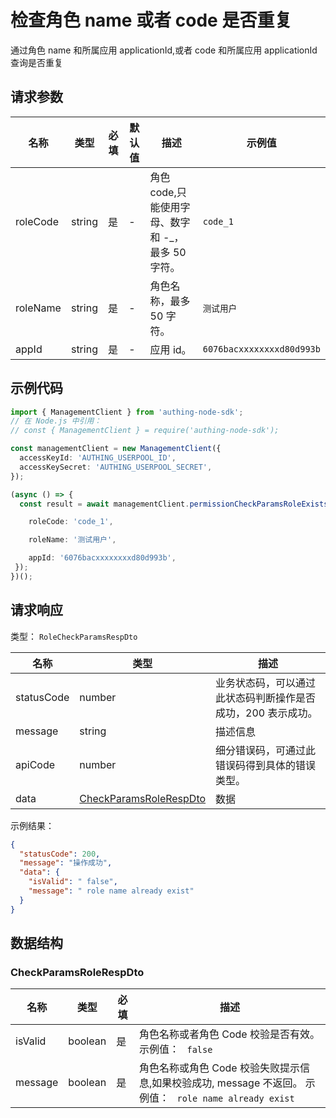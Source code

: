 # 检查角色 name 或者 code 是否重复

<!--
  警告⚠️：
  不要直接修改该文档，
  https://github.com/Authing/authing-docs-factory
  使用该项目进行生成
-->

<LastUpdated />

通过角色 name 和所属应用 applicationId,或者 code 和所属应用 applicationId 查询是否重复

## 请求参数

| 名称 | 类型 | 必填 | 默认值 | 描述 | 示例值 |
| ---- | ---- | ---- | ---- | ---- | ---- |
| roleCode | string  | 是 | - | 角色 code,只能使用字母、数字和 -_，最多 50 字符。  | `code_1` |
| roleName | string  | 是 | - | 角色名称，最多 50 字符。  | `测试用户` |
| appId | string  | 是 | - | 应用 id。  | `6076bacxxxxxxxxd80d993b` |


## 示例代码

```ts
import { ManagementClient } from 'authing-node-sdk';
// 在 Node.js 中引用：
// const { ManagementClient } = require('authing-node-sdk');

const managementClient = new ManagementClient({
  accessKeyId: 'AUTHING_USERPOOL_ID',
  accessKeySecret: 'AUTHING_USERPOOL_SECRET',
});

(async () => {
  const result = await managementClient.permissionCheckParamsRoleExists({

    roleCode: 'code_1',

    roleName: '测试用户',

    appId: '6076bacxxxxxxxxd80d993b',
 });
})();
```



## 请求响应

类型： `RoleCheckParamsRespDto`

| 名称 | 类型 | 描述 |
| ---- | ---- | ---- |
| statusCode | number | 业务状态码，可以通过此状态码判断操作是否成功，200 表示成功。 |
| message | string | 描述信息 |
| apiCode | number | 细分错误码，可通过此错误码得到具体的错误类型。 |
| data | <a href="#CheckParamsRoleRespDto">CheckParamsRoleRespDto</a> | 数据 |



示例结果：

```json
{
  "statusCode": 200,
  "message": "操作成功",
  "data": {
    "isValid": " false",
    "message": " role name already exist"
  }
}
```

## 数据结构


### <a id="CheckParamsRoleRespDto"></a> CheckParamsRoleRespDto

| 名称 | 类型 | 必填 | 描述 |
| ---- |  ---- | ---- | ---- |
| isValid | boolean | 是 | 角色名称或者角色 Code 校验是否有效。 示例值： ` false`  |
| message | boolean | 是 | 角色名称或角色 Code 校验失败提示信息,如果校验成功, message 不返回。 示例值： ` role name already exist`  |


